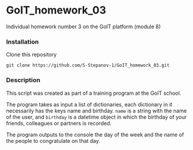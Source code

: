 # GoIT_homework_03
Individual homework number 3 on the GoIT platform (module 8)

### Installation
Clone this repository
```
git clone https://github.com/S-Stepanov-1/GoIT_homework_03.git
```

### Description
This script was created as part of a training program at the GoIT school.

The program takes as input a list of dictionaries, each dictionary in it necessarily has the keys name and birthday. `name` is a string with the name of the user, and `birthday` is a datetime object in which the birthday of your friends, colleagues or partners is recorded.

The program outputs to the console the day of the week and the name of the people to congratulate on that day.
